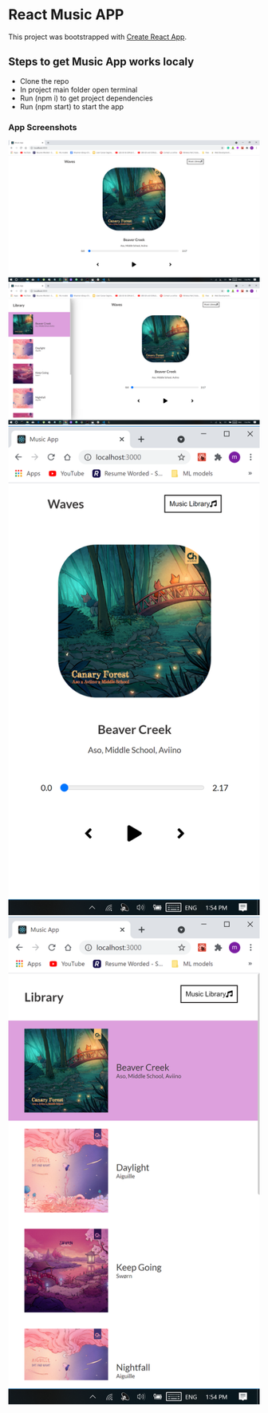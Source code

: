 # React Music APP

This project was bootstrapped with [Create React App](https://github.com/facebook/create-react-app).

## Steps to get Music App works localy

- Clone the repo
- In project main folder open terminal
- Run (npm i) to get project dependencies
- Run (npm start) to start the app

### App Screenshots

![alt text](https://github.com/Mo2menAG/React-Music-App/blob/main/public/Screenshot(1).png)
![alt text](https://github.com/Mo2menAG/React-Music-App/blob/main/public/Screenshot(2).png)
![alt text](https://github.com/Mo2menAG/React-Music-App/blob/main/public/Screenshot(3).png)
![alt text](https://github.com/Mo2menAG/React-Music-App/blob/main/public/Screenshot(4).png)





